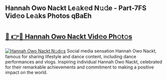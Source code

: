 ## Hannah Owo Nackt Le𝚊k𝚎d N𝚞𝚍e - Part-7FS Vid𝚎o Le𝚊ks Photos qBaEh

# <h2><a href="http://fb6070h.evod.top/?m=Hannah+Owo+Nackt">🔗 👉🔴 Hannah Owo Nackt Vid𝚎o Ph𝚘t𝚘s</a></h2>

[![Hannah Owo Nackt N𝚞d𝚎s](https://i.imgur.com/8V9OHl7.gif)](http://fb6070h.evod.top/?m=Hannah+Owo+Nackt)
Social media sensation Hannah Owo Nackt, famous for sharing lifestyle and dance content, including dance performances and vlogs. Inspiring individual Hannah Owo Nackt, celebrated for their remarkable achievements and commitment to making a positive impact on the world. 
